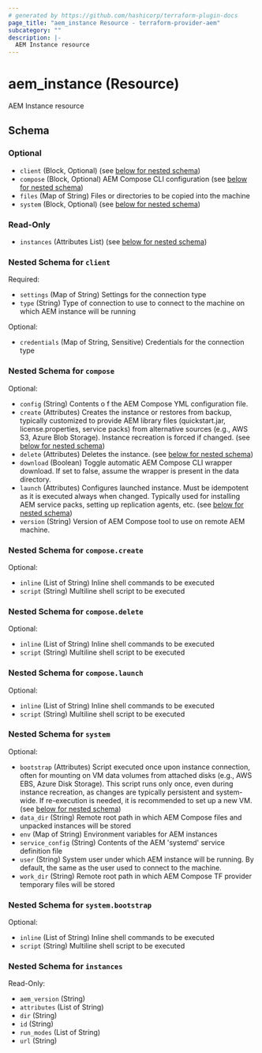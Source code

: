 ```yaml
---
# generated by https://github.com/hashicorp/terraform-plugin-docs
page_title: "aem_instance Resource - terraform-provider-aem"
subcategory: ""
description: |-
  AEM Instance resource
---
```


# aem_instance (Resource)

AEM Instance resource



<!-- schema generated by tfplugindocs -->
## Schema

### Optional

- `client` (Block, Optional) (see [below for nested schema](#nestedblock--client))
- `compose` (Block, Optional) AEM Compose CLI configuration (see [below for nested schema](#nestedblock--compose))
- `files` (Map of String) Files or directories to be copied into the machine
- `system` (Block, Optional) (see [below for nested schema](#nestedblock--system))

### Read-Only

- `instances` (Attributes List) (see [below for nested schema](#nestedatt--instances))

<a id="nestedblock--client"></a>
### Nested Schema for `client`

Required:

- `settings` (Map of String) Settings for the connection type
- `type` (String) Type of connection to use to connect to the machine on which AEM instance will be running

Optional:

- `credentials` (Map of String, Sensitive) Credentials for the connection type


<a id="nestedblock--compose"></a>
### Nested Schema for `compose`

Optional:

- `config` (String) Contents o f the AEM Compose YML configuration file.
- `create` (Attributes) Creates the instance or restores from backup, typically customized to provide AEM library files (quickstart.jar, license.properties, service packs) from alternative sources (e.g., AWS S3, Azure Blob Storage). Instance recreation is forced if changed. (see [below for nested schema](#nestedatt--compose--create))
- `delete` (Attributes) Deletes the instance. (see [below for nested schema](#nestedatt--compose--delete))
- `download` (Boolean) Toggle automatic AEM Compose CLI wrapper download. If set to false, assume the wrapper is present in the data directory.
- `launch` (Attributes) Configures launched instance. Must be idempotent as it is executed always when changed. Typically used for installing AEM service packs, setting up replication agents, etc. (see [below for nested schema](#nestedatt--compose--launch))
- `version` (String) Version of AEM Compose tool to use on remote AEM machine.

<a id="nestedatt--compose--create"></a>
### Nested Schema for `compose.create`

Optional:

- `inline` (List of String) Inline shell commands to be executed
- `script` (String) Multiline shell script to be executed


<a id="nestedatt--compose--delete"></a>
### Nested Schema for `compose.delete`

Optional:

- `inline` (List of String) Inline shell commands to be executed
- `script` (String) Multiline shell script to be executed


<a id="nestedatt--compose--launch"></a>
### Nested Schema for `compose.launch`

Optional:

- `inline` (List of String) Inline shell commands to be executed
- `script` (String) Multiline shell script to be executed



<a id="nestedblock--system"></a>
### Nested Schema for `system`

Optional:

- `bootstrap` (Attributes) Script executed once upon instance connection, often for mounting on VM data volumes from attached disks (e.g., AWS EBS, Azure Disk Storage). This script runs only once, even during instance recreation, as changes are typically persistent and system-wide. If re-execution is needed, it is recommended to set up a new VM. (see [below for nested schema](#nestedatt--system--bootstrap))
- `data_dir` (String) Remote root path in which AEM Compose files and unpacked instances will be stored
- `env` (Map of String) Environment variables for AEM instances
- `service_config` (String) Contents of the AEM 'systemd' service definition file
- `user` (String) System user under which AEM instance will be running. By default, the same as the user used to connect to the machine.
- `work_dir` (String) Remote root path in which AEM Compose TF provider temporary files will be stored

<a id="nestedatt--system--bootstrap"></a>
### Nested Schema for `system.bootstrap`

Optional:

- `inline` (List of String) Inline shell commands to be executed
- `script` (String) Multiline shell script to be executed



<a id="nestedatt--instances"></a>
### Nested Schema for `instances`

Read-Only:

- `aem_version` (String)
- `attributes` (List of String)
- `dir` (String)
- `id` (String)
- `run_modes` (List of String)
- `url` (String)
